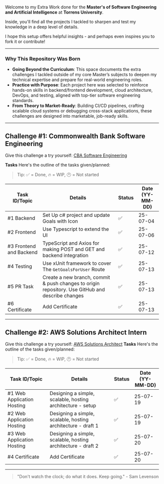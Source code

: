Welcome to my Extra Work done for the **Master's of Software Engineering and Artificial Intelligence** at **Torrens University**.

Inside, you'll find all the projects I tackled to sharpen and test my knowledge in a deep level of details.

I hope this setup offers helpful insights - and perhaps even inspires you to fork it or contribute!

---

### Why This Repository Was Born
- **Going Beyond the Curriculum**: This space documents the extra challenges I tackled outside of my core Master’s subjects to deepen my technical expertise and prepare for real-world engineering roles.
- **Practice with Purpose**: Each project here was selected to reinforce hands-on skills in backend/frontend development, cloud architecture, DevOps, and testing, aligned with top-tier software engineering standards.
- **From Theory to Market-Ready**: Building CI/CD pipelines, crafting scalable cloud systems or debugging cross-stack applications, these challenges are designed into marketable, job-ready skills.

---

## Challenge #1: Commonwealth Bank Software Engineering
Give this challenge a try yourself: [CBA Software Engineering](https://www.theforage.com/simulations/commonwealth-bank/software-engineering-c4hw)

**Tasks**
Here's the outline of the tasks given/planned:

> Tip: ✅ = Done, 🔥 = WIP, 🕐 = Not started

| Task ID/Topic | Details            | Status         | Date (YY-MM-DD)         | 
|---------|---------------------|----------------|------------|
| #1 Backend   | Set Up c# project and update Goals with Icon | ✅ | 25-07-04 |
| #2 Frontend   | Use Typescript to extend the UI | ✅ | 25-07-06 |
| #3 Frontend and Backend   | TypeScript and Axios for making POST and GET and backend integration |  ✅ | 25-07-12 |
| #4 Testing   | Use xUnit framework to cover The `GetGoalsForUser` Route |  ✅ | 25-07-13 |
| #5 PR Task   | Create a new branch, commit & push changes to origin repository. Use GitHub and describe changes | ✅ | 25-07-13 |
| #6 Certificate   | Add Certificate | ✅ | 25-07-13 |

---

## Challenge #2: AWS Solutions Architect Intern
Give this challenge a try yourself: [AWS Solutions Architect](https://www.theforage.com/simulations/aws-apac/solutions-architecture-ts4o)
**Tasks**
Here's the outline of the tasks given/planned:

> Tip: ✅ = Done, 🔥 = WIP, 🕐 = Not started

| Task ID/Topic | Details            | Status         | Date (YY-MM-DD)         | 
|---------|---------------------|----------------|------------|
| #1 Web Application Hosting   | Designing a simple, scalable, hosting architecture - setup| ✅ | 25-07-19 |
| #2 Web Application Hosting   | Designing a simple, scalable, hosting architecture - draft 1| ✅ | 25-07-19 |
| #3 Web Application Hosting   | Designing a simple, scalable, hosting architecture - draft 2| ✅ | 25-07-20 |
| #4 Certificate   | Add Certificate | ✅ | 25-07-20 |

---

> "Don't watch the clock; do what it does. Keep going." - Sam Levenson
